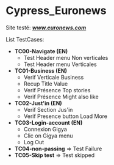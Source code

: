 # Cypress_Euronews
Site testé: _**www.euronews.com**_

List TestCases:
- **TC00-Navigate (EN)**
     * Test Header menu Non verticales
     * Test Header menu Verticales
- **TC01-Business (EN)**
     * Verif Verticale Business
     * Recup Title Value
     * Verif Présence Top stories
     * Verif Présence Might also like
- **TC02-Just'in (EN)**
     * Verif Section Jus'in
     * Verif Presence button Load More 
- **TC03-Login-account (EN)**
     * Connexion Gigya
     * Clic on Gigya menu
     * Log Out
- **TC04-non-passing**
  => Test Failure
- **TC05-Skip test**
  => Test skipped
